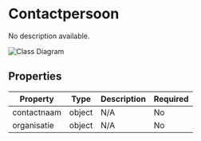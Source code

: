 # Contactpersoon

No description available.

![Class Diagram](https://github.com/CommonGateway/CustomerInteractionBundle/blob/old-contactmomenten-api-wilco/docs/schema/klant.contactpersoon.svg)

## Properties

| Property | Type | Description | Required |
|----------|------|-------------|----------|
| contactnaam | object | N/A | No |
| organisatie | object | N/A | No |
